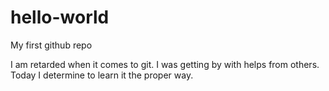 # hello-world
My first github repo

I am retarded when it comes to git.  I was getting by with helps from others.
Today I determine to learn it the proper way.
